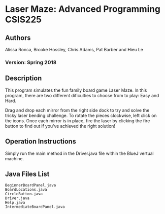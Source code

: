 # Laser Maze: Advanced Programming CSIS225
## Authors
Alissa Ronca, Brooke Hossley, Chris Adams, Pat Barber and Hieu Le
### Version: Spring 2018
## Description
This program simulates the fun family board game Laser Maze.
In this program, there are two different dificulties to choose from to play:
Easy and Hard.

Drag and drop each mirror from the right side dock to try and solve the tricky laser bending challenge. To rotate the pieces clockwise, left click on the icons. Once each mirror is in place, fire the laser by clicking the fire button to find out if you've achieved the right solution! 
## Operation Instructions 
Simply run the main method in the Driver.java file within the BlueJ vertual machine. 
## Java Files List
```
BeginnerBoardPanel.java
BoardLocations.java
CircleButton.java
Driver.java
Help.java
IntermediateBoardPanel.java
```
